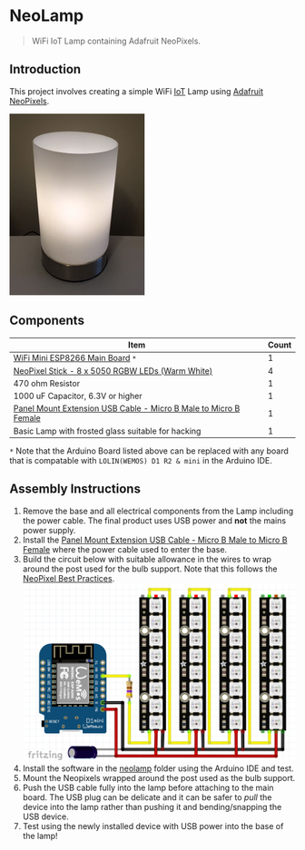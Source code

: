 # NeoLamp
> WiFi IoT Lamp containing Adafruit NeoPixels.


## Introduction

This project involves creating a simple WiFi [IoT](https://en.wikipedia.org/wiki/Internet_of_things) Lamp using [Adafruit](https://www.adafruit.com/) [NeoPixels](https://www.adafruit.com/category/168).

![NeoLamp](./images/neolamp.jpg)


## Components

| Item | Count |
| ---- | ----- |
| [WiFi Mini ESP8266 Main Board](https://www.jaycar.com.au/wifi-mini-esp8266-main-board/p/XC3802) `*` | 1 |
| [NeoPixel Stick - 8 x 5050 RGBW LEDs (Warm White)](https://www.adafruit.com/product/2867) | 4 |
| 470 ohm Resistor | 1 |
| 1000 uF Capacitor, 6.3V or higher | 1 |
| [Panel Mount Extension USB Cable - Micro B Male to Micro B Female](https://www.adafruit.com/product/3258) | 1 |
| Basic Lamp with frosted glass suitable for hacking | 1 |

`*` Note that the Arduino Board listed above can be replaced with any board that is compatable with `LOLIN(WEMOS) D1 R2 & mini` in the Arduino IDE.


## Assembly Instructions

1) Remove the base and all electrical components from the Lamp including the power cable.  The final product uses USB power and **not** the mains power supply.
2) Install the [Panel Mount Extension USB Cable - Micro B Male to Micro B Female](https://www.adafruit.com/product/3258) where the power cable used to enter the base.
3) Build the circuit below with suitable allowance in the wires to wrap around the post used for the bulb support.  Note that this follows the [NeoPixel Best Practices](https://learn.adafruit.com/adafruit-neopixel-uberguide/best-practices).
![NeoLamp](./images/fritzing.png)
4) Install the software in the [neolamp](./neolamp) folder using the Arduino IDE and test.
5) Mount the Neopixels wrapped around the post used as the bulb support.
6) Push the USB cable fully into the lamp before attaching to the main board.  The USB plug can be delicate and it can be safer to *pull* the device into the lamp rather than pushing it and bending/snapping the USB device.
7) Test using the newly installed device with USB power into the base of the lamp!
